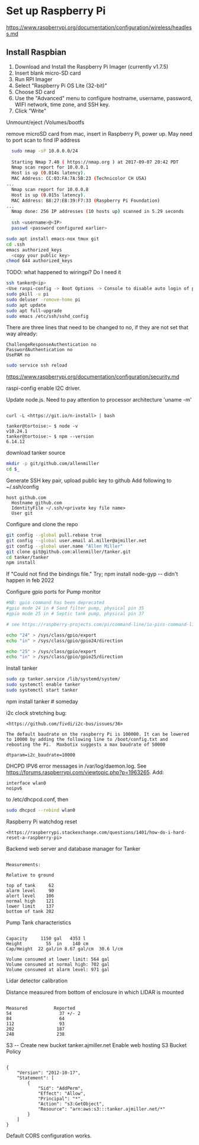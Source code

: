 # Set up Raspberry Pi

<https://www.raspberrypi.org/documentation/configuration/wireless/headless.md>

## Install Raspbian

1. Download and Install the Raspberry Pi Imager (currently v1.7.5)
2. Insert blank micro-SD card
3. Run RPI Imager
4. Select "Raspberry Pi OS Lite (32-bit)"
5. Choose SD card
6. Use the "Advanced" menu to configure hostname, username, password, WIFI network, time zone, and SSH key.
7. Click "Write"


  Unmount/eject /Volumes/bootfs

  remove microSD card from mac, insert in Raspberry Pi, power up.
  May need to port scan to find IP address

```bash
  sudo nmap -sP 10.0.0.0/24
  
  Starting Nmap 7.40 ( https://nmap.org ) at 2017-09-07 20:42 PDT
  Nmap scan report for 10.0.0.1
  Host is up (0.014s latency).
  MAC Address: CC:03:FA:7A:5B:23 (Technicolor CH USA)
...
  Nmap scan report for 10.0.0.8
  Host is up (0.015s latency).
  MAC Address: B8:27:EB:39:F7:33 (Raspberry Pi Foundation)
...
  Nmap done: 256 IP addresses (10 hosts up) scanned in 5.29 seconds
  
  ssh <username>@<IP> 
  passwd <password configured earlier>
```



```bash
sudo apt install emacs-nox tmux git
cd .ssh
emacs authorized_keys
  <copy your public key>
chmod 644 authorized_keys
```
TODO: what happened to wiringpi?  Do I need it

```bash
ssh tanker@<ip>
<Use raspi-config -> Boot Options -> Console to disable auto login of pi user.>
sudo pkill -u pi
sudo deluser -remove-home pi
sudo apt update
sudo apt full-upgrade
sudo emacs /etc/ssh/sshd_config
```

There are three lines that need to be changed to no, if they are not set that way already:

```text
ChallengeResponseAuthentication no
PasswordAuthentication no
UsePAM no
```

```bash
sudo service ssh reload
```

https://www.raspberrypi.org/documentation/configuration/security.md


raspi-config enable I2C driver.

Update node.js.  Need to pay attention to processor architecture 'uname -m'
````

curl -L <https://git.io/n-install> | bash

tanker@tortoise:~ $ node -v
v10.24.1
tanker@tortoise:~ $ npm --version
6.14.12
````

download tanker source

````bash
mkdir -p git/github.com/allenmiller
cd $_
````

Generate SSH key pair, upload public key to github
Add following to ~/.ssh/config

````text
host github.com
  Hostname github.com
  IdentityFile ~/.ssh/<private key file name>
  User git
````

Configure and clone the repo

````bash
git config --global pull.rebase true
git config --global user.email al.miller@ajmiller.net
git config --global user.name "Allen Miller"
git clone git@github.com:allenmiller/tanker.git
cd tanker/tanker
npm install
````

If "Could not find the bindings file."
Try; npm install node-gyp -- didn't happen in feb 2022

Configure gpio ports for Pump monitor

```bash
#NB: gpio command has been deprecated
#gpio mode 24 in # Sand filter pump, physical pin 35
#gpio mode 25 in # Septic tank pump, physical pin 37

# see https://raspberry-projects.com/pi/command-line/io-pins-command-line/io-pin-control-from-the-command-line

echo "24" > /sys/class/gpio/export
echo "in" > /sys/class/gpio/gpio24/direction

echo "25" > /sys/class/gpio/export
echo "in" > /sys/class/gpio/gpio25/direction
```

Install tanker

```bash
sudo cp tanker.service /lib/systemd/system/
sudo systemctl enable tanker
sudo systemctl start tanker
```

npm install tanker  # someday

i2c clock stretching bug:
````
<https://github.com/fivdi/i2c-bus/issues/36>

The default baudrate on the raspberry Pi is 100000. It can be lowered to 10000 by adding the following line to /boot/config.txt and rebooting the Pi.  Maxbotix suggests a max baudrate of 50000

dtparam=i2c_baudrate=10000

````

DHCPD IPV6 error messages in /var/log/daemon.log. See https://forums.raspberrypi.com/viewtopic.php?p=1963265.   Add:

```text
interface wlan0
noipv6
```

to /etc/dhcpcd.conf, then

```bash
sudo dhcpcd --rebind wlan0
```

Raspberry Pi watchdog reset
````
<https://raspberrypi.stackexchange.com/questions/1401/how-do-i-hard-reset-a-raspberry-pi>

````

Backend web server and database manager for Tanker

````

Measurements:

Relative to ground

top of tank     62
alarm level     90
alert level    106
normal high    121
lower limit    137
bottom of tank 202

````

Pump Tank characteristics
````

Capacity     1150 gal   4353 l
Height         55  in    140 cm
Cap/Height  22 gal/in 8.67 gal/cm  30.6 l/cm

Volume consumed at lower limit: 564 gal
Volume consumed at normal high: 702 gal
Volume consumed at alarm level: 971 gal

````

Lidar detector calibration

Distance measured from bottom of enclosure in which LIDAR is mounted
````

Measured          Reported
54                  37 +/- 2
84                  64
112                 93
202                187
248                238

````
S3 -- Create new bucket tanker.ajmiller.net
Enable web hosting
S3 Bucket Policy
````

{
    "Version": "2012-10-17",
    "Statement": [
        {
            "Sid": "AddPerm",
            "Effect": "Allow",
            "Principal": "*",
            "Action": "s3:GetObject",
            "Resource": "arn:aws:s3:::tanker.ajmiller.net/*"
        }
    ]
}

````
Default CORS configuration works.
